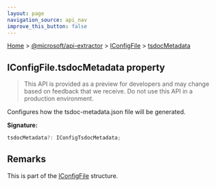 ```yaml
---
layout: page
navigation_source: api_nav
improve_this_button: false
---
```



[Home](./index.md) &gt; [@microsoft/api-extractor](./api-extractor.md) &gt; [IConfigFile](./api-extractor.iconfigfile.md) &gt; [tsdocMetadata](./api-extractor.iconfigfile.tsdocmetadata.md)

## IConfigFile.tsdocMetadata property

> This API is provided as a preview for developers and may change based on feedback that we receive. Do not use this API in a production environment.
>

Configures how the tsdoc-metadata.json file will be generated.

<b>Signature:</b>

```typescript
tsdocMetadata?: IConfigTsdocMetadata;
```

## Remarks

This is part of the [IConfigFile](./api-extractor.iconfigfile.md) structure.
